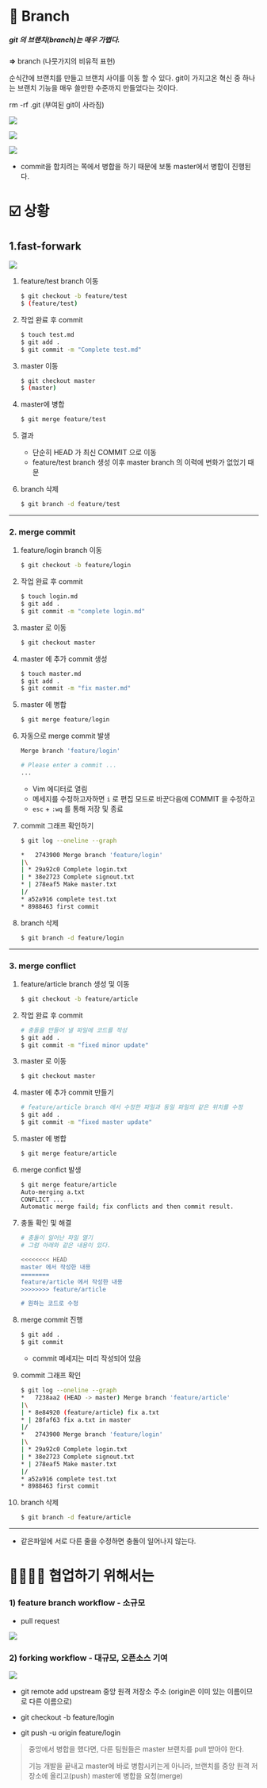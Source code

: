 # :palm_tree: Branch

##### git 의 브랜치(branch)는 매우 가볍다.

**=>** branch (나뭇가지의 비유적 표현)

순식간에 브랜치를 만들고 브랜치 사이를 이동 할 수 있다.
git이 가지고온 혁신 중 하나는 브랜치 기능을 매우 쓸만한 수준까지 만들었다는 것이다.



rm -rf .git (부여된 git이 사라짐)



![](https://user-images.githubusercontent.com/52684457/64665775-b47c4b80-d48e-11e9-80d8-3866c2d13267.png)

![](https://user-images.githubusercontent.com/52684457/64665776-b514e200-d48e-11e9-92e8-48baf455db53.png)

![](https://user-images.githubusercontent.com/52684457/64665777-b514e200-d48e-11e9-9737-29d494c2e28e.png)

- commit을 합치려는 쪽에서 병합을 하기 때문에 보통 master에서 병합이 진행된다.





# :ballot_box_with_check: 상황

## 1.fast-forwark

![](https://user-images.githubusercontent.com/52684457/64674266-56aa2c80-d4ab-11e9-83a4-898e6e5fa090.png)

1. feature/test branch 이동

   ```bash
   $ git checkout -b feature/test
   $ (feature/test)
   ```

2. 작업 완료 후 commit

   ```bash
   $ touch test.md
   $ git add .
   $ git commit -m "Complete test.md"
   ```

3. master 이동

   ```bash
   $ git checkout master
   $ (master)
   ```

4. master에 병합

   ```bash
   $ git merge feature/test
   ```

5. 결과

   - 단순히 HEAD 가 최신 COMMIT 으로 이동
   - feature/test branch 생성 이후 master branch 의 이력에 변화가 없었기 때문

6. branch 삭제

   ```bash
   $ git branch -d feature/test
   ```

---

### 2. merge commit 

1. feature/login branch 이동

   ```bash
   $ git checkout -b feature/login 
   ```

2. 작업 완료 후 commit

   ```bash
   $ touch login.md
   $ git add .
   $ git commit -m "complete login.md"
   ```

3. master 로 이동

   ```bash
   $ git checkout master
   ```

4. master 에 추가 commit 생성

   ```bash
   $ touch master.md
   $ git add .
   $ git commit -m "fix master.md"
   ```

5. master 에 병합

   ```bash
   $ git merge feature/login
   ```

6. 자동으로 merge commit 발생

   ```bash
   Merge branch 'feature/login'
   
   # Please enter a commit ...
   ...
   ```

   - Vim 에디터로 열림
   - 메세지를 수정하고자하면 `i` 로 편집 모드로 바꾼다음에 COMMIT 을 수정하고
   - `esc` + `:wq` 를 통해 저장 및 종료

7. commit 그래프 확인하기

   ```bash
   $ git log --oneline --graph
   ```

   ```bash
   *   2743900 Merge branch 'feature/login'
   |\
   | * 29a92c0 Complete login.txt
   | * 38e2723 Complete signout.txt
   * | 278eaf5 Make master.txt
   |/
   * a52a916 complete test.txt
   * 8988463 first commit
   ```

8. branch 삭제

   ```bash
   $ git branch -d feature/login
   ```

---

### 3. merge conflict

1. feature/article branch 생성 및 이동

   ``` bash
   $ git checkout -b feature/article
   ```

2. 작업 완료 후  commit

   ```bash
   # 충돌을 만들어 낼 파일에 코드를 작성
   $ git add .
   $ git commit -m "fixed minor update"
   ```

3. master 로 이동

   ```bash
   $ git checkout master
   ```

4. master 에 추가 commit 만들기

   ```bash
   # feature/article branch 에서 수정한 파일과 동일 파일의 같은 위치를 수정
   $ git add .
   $ git commit -m "fixed master update"
   ```

5. master 에 병합

   ```bash
   $ git merge feature/article
   ```

6. merge confict 발생

   ```bash
   $ git merge feature/article
   Auto-merging a.txt
   CONFLICT ...
   Automatic merge faild; fix conflicts and then commit result.
   ```

7. 충돌 확인 및 해결

   ```bash
   # 충돌이 일어난 파일 열기
   # 그럼 아래와 같은 내용이 있다.
   
   <<<<<<<< HEAD
   master 에서 작성한 내용
   ========
   feature/article 에서 작성한 내용
   >>>>>>>> feature/article
   
   # 원하는 코드로 수정
   ```

8. merge commit 진행

   ```bash
   $ git add .
   $ git commit
   ```

   - commit 메세지는 미리 작성되어 있음

9. commit 그래프 확인

   ```bash
   $ git log --oneline --graph
   *   7238aa2 (HEAD -> master) Merge branch 'feature/article'
   |\
   | * 8e84920 (feature/article) fix a.txt
   * | 28faf63 fix a.txt in master
   |/
   *   2743900 Merge branch 'feature/login'
   |\
   | * 29a92c0 Complete login.txt
   | * 38e2723 Complete signout.txt
   * | 278eaf5 Make master.txt
   |/
   * a52a916 complete test.txt
   * 8988463 first commit
   ```

10. branch 삭제

    ```bash
    $ git branch -d feature/article
    ```

    

------

- 같은파일에 서로 다른 줄을 수정하면 충돌이 일어나지 않는다.



# :family_man_man_boy_boy: 협업하기 위해서는

### 1) feature branch workflow - 소규모

- pull request

![](https://user-images.githubusercontent.com/52684457/64674264-56119600-d4ab-11e9-91fe-5f175670d9c2.png)



### 2) forking workflow - 대규모, 오픈소스 기여

![](https://user-images.githubusercontent.com/52684457/64674265-56119600-d4ab-11e9-86cf-821a3bbe7e4c.png)

- git remote add upstream 중앙 원격 저장소 주소 (origin은 이미 있는 이름이므로 다른 이름으로)

- git checkout -b feature/login

- git push -u origin feature/login



> 중앙에서 병합을 했다면, 다른 팀원들은 master 브랜치를 pull 받아야 한다.
>
> 기능 개발을 끝내고 master에 바로 병합시키는게 아니라, 브랜치를 중앙 원격 저장소에 올리고(push) master에 병합을 요청(merge)



